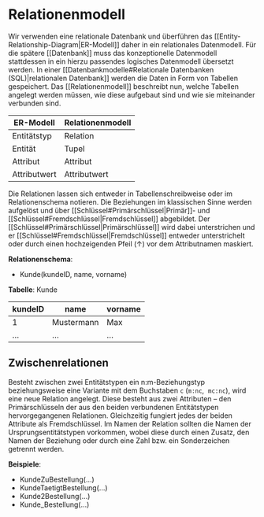 # Relationenmodell
Wir verwenden eine relationale Datenbank und überführen das [[Entity-Relationship-Diagram|ER-Modell]] daher in ein relationales Datenmodell. Für die spätere [[Datenbank]] muss das konzeptionelle Datenmodell stattdessen in ein hierzu passendes logisches Datenmodell übersetzt werden. In einer [[Datenbankmodelle#Relationale Datenbanken (SQL)|relationalen Datenbank]] werden die Daten in Form von Tabellen gespeichert. Das [[Relationenmodell]] beschreibt nun, welche Tabellen angelegt werden müssen, wie diese aufgebaut sind und wie sie miteinander verbunden sind.

| ER-Modell    | Relationenmodell |
|--------------|------------------|
| Entitätstyp  | Relation         |
| Entität      | Tupel            |
| Attribut     | Attribut         |
| Attributwert | Attributwert     |

Die Relationen lassen sich entweder in Tabellenschreibweise oder im Relationenschema notieren. Die Beziehungen im klassischen Sinne werden aufgelöst und über [[Schlüssel#Primärschlüssel|Primär]]- und [[Schlüssel#Fremdschlüssel|Fremdschlüssel]] abgebildet. Der [[Schlüssel#Primärschlüssel|Primärschlüssel]] wird dabei unterstrichen und er [[Schlüssel#Fremdschlüssel|Fremdschlüssel]] entweder unterstrichelt oder durch einen hochzeigenden Pfeil (↑) vor dem Attributnamen maskiert.

**Relationenschema**:
- Kunde(kundeID, name, vorname)

**Tabelle**: Kunde

| kundeID | name       | vorname |
|---------|------------|---------|
| 1       | Mustermann | Max     |
| …       | …          | …       |

## Zwischenrelationen
Besteht zwischen zwei Entitätstypen ein n:m-Beziehungstyp beziehungsweise eine Variante mit dem Buchstaben `c` (`m:nc`,  `mc:nc`), wird eine neue Relation angelegt. Diese besteht aus zwei Attributen – den Primärschlüsseln der aus den beiden verbundenen Entitätstypen hervorgegangenen Relationen. Gleichzeitig fungiert jedes der beiden Attribute als Fremdschlüssel. Im Namen der Relation sollten die Namen der Ursprungsentitätstypen vorkommen, wobei diese durch einen Zusatz, den Namen der Beziehung oder durch eine Zahl bzw. ein Sonderzeichen getrennt werden.

**Beispiele**:
- KundeZuBestellung(…)
- KundeTaetigtBestellung(…)
- Kunde2Bestellung(…)
- Kunde_Bestellung(…)